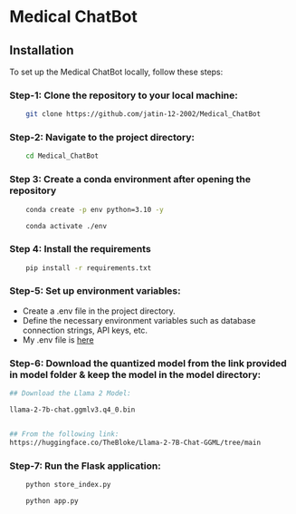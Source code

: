 # Medical ChatBot

## Installation

To set up the Medical ChatBot locally, follow these steps:

### Step-1: Clone the repository to your local machine:
```bash
    git clone https://github.com/jatin-12-2002/Medical_ChatBot
```

### Step-2: Navigate to the project directory:
```bash
    cd Medical_ChatBot
```

### Step 3: Create a conda environment after opening the repository

```bash
    conda create -p env python=3.10 -y
```

```bash
    conda activate ./env
```

### Step 4: Install the requirements
```bash
    pip install -r requirements.txt
```

### Step-5: Set up environment variables:
- Create a .env file in the project directory.
- Define the necessary environment variables such as database connection strings, API keys, etc.
- My .env file is [here](https://drive.google.com/file/d/1HadmVnwU_LLi_XvA9ci9MHFLsq_p3Y3o/view?usp=sharing)

### Step-6: Download the quantized model from the link provided in model folder & keep the model in the model directory:
```bash
## Download the Llama 2 Model:

llama-2-7b-chat.ggmlv3.q4_0.bin


## From the following link:
https://huggingface.co/TheBloke/Llama-2-7B-Chat-GGML/tree/main
```

### Step-7: Run the Flask application:
```bash
    python store_index.py
```

```bash
    python app.py
```